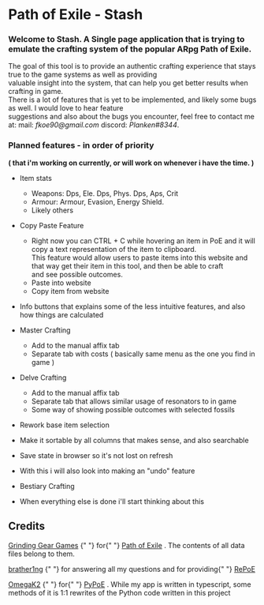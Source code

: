 # Path of Exile - Stash

### Welcome to Stash. A Single page application that is trying to emulate the crafting system of the popular ARpg Path of Exile.

The goal of this tool is to provide an authentic crafting experience that stays true to the game systems as well as providing  
valuable insight into the system, that can help you get better results when crafting in game.  
There is a lot of features that is yet to be implemented, and likely some bugs as well. I would love to hear feature  
suggestions and also about the bugs you encounter, feel free to contact me at: mail: _fkoe90@gmail.com_ discord: _Planken#8344_.  

### Planned features - in order of priority

**( that i'm working on currently, or will work on whenever i have the time. )**

*   Item stats
    *   Weapons: Dps, Ele. Dps, Phys. Dps, Aps, Crit
    *   Armour: Armour, Evasion, Energy Shield.
    *   Likely others

*   Copy Paste Feature
    *   Right now you can CTRL + C while hovering an item in PoE and it will copy a text representation of the item to clipboard.  
        This feature would allow users to paste items into this website and that way get their item in this tool, and then be able to craft  
        and see possible outcomes.
    *   Paste into website
    *   Copy item from website

*   Info buttons that explains some of the less intuitive features, and also how things are calculated

*   Master Crafting
    *   Add to the manual affix tab
    *   Separate tab with costs ( basically same menu as the one you find in game )

*   Delve Crafting
    *   Add to the manual affix tab
    *   Separate tab that allows similar usage of resonators to in game
    *   Some way of showing possible outcomes with selected fossils

*   Rework base item selection

*   Make it sortable by all columns that makes sense, and also searchable

*   Save state in browser so it's not lost on refresh

*   With this i will also look into making an "undo" feature

*   Bestiary Crafting

*   When everything else is done i'll start thinking about this

## Credits

[Grinding Gear Games](http://www.grindinggear.com/) {" "} for{" "} [Path of Exile](https://www.pathofexile.com/) . The contents of all data files belong to them.

[brather1ng](https://github.com/brather1ng) {" "} for answering all my questions and for providing{" "} [RePoE](https://github.com/brather1ng/RePoE)

[OmegaK2](https://github.com/OmegaK2/) {" "} for{" "} [PyPoE](https://github.com/OmegaK2/PyPoE) . While my app is written in typescript, some methods of it is 1:1 rewrites of the Python code written in this project
